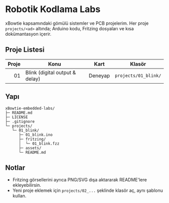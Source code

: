 # Robotik Kodlama Labs

xBowtie kapsamındaki gömülü sistemler ve PCB projelerim. Her proje `projects/<ad>` altında; Arduino kodu, Fritzing dosyaları ve kısa dokümantasyon içerir.

## Proje Listesi
| Proje | Konu | Kart | Klasör |
|------:|------|------|--------|
| 01 | Blink (digital output & delay) | Deneyap | `projects/01_blink/` |

## Yapı
```
xBowtie-embedded-labs/
├─ README.md
├─ LICENSE
├─ .gitignore
└─ projects/
   └─ 01_blink/
      ├─ 01_blink.ino
      ├─ fritzing/
      │  └─ 01_blink.fzz
      ├─ assets/
      └─ README.md
```

## Notlar
- Fritzing görsellerini ayrıca PNG/SVG dışa aktararak README'lere ekleyebilirsin.
- Yeni proje eklemek için `projects/02_...` şeklinde klasör aç, aynı şablonu kullan.

